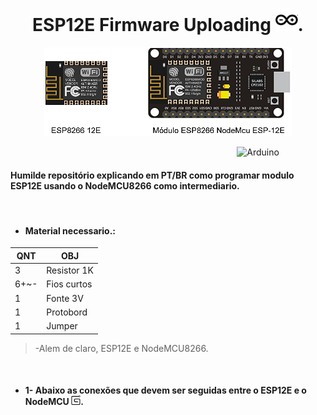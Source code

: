 <h1 align="center">ESP12E Firmware Uploading  <img height="36" width="36" src="https://github.com/Fincao/ESP12E-Firmware/blob/master/img/arduino.svg" />.</h1>

<p align="center">
 <img alt="digispark" src="https://github.com/Fincao/ESP12E-Firmware/blob/master/img/12e-8266.png" width="396px">
</p>

&nbsp;&nbsp;&nbsp;&nbsp;&nbsp;&nbsp;&nbsp;&nbsp;&nbsp;&nbsp;&nbsp;&nbsp;&nbsp;&nbsp;&nbsp;&nbsp;&nbsp;&nbsp;&nbsp;&nbsp;&nbsp;&nbsp;&nbsp;&nbsp;&nbsp;&nbsp;&nbsp;&nbsp;&nbsp;&nbsp;&nbsp;&nbsp;&nbsp;&nbsp;&nbsp;&nbsp;&nbsp;&nbsp;&nbsp;&nbsp;&nbsp;&nbsp;&nbsp;&nbsp;&nbsp;&nbsp;&nbsp;&nbsp;&nbsp;&nbsp;&nbsp;&nbsp;&nbsp;&nbsp;&nbsp;&nbsp;&nbsp;&nbsp;&nbsp;&nbsp;&nbsp;&nbsp;&nbsp;&nbsp;&nbsp;&nbsp;&nbsp;&nbsp;&nbsp;&nbsp;&nbsp;&nbsp;&nbsp;&nbsp;&nbsp;&nbsp;&nbsp;&nbsp;&nbsp;&nbsp;&nbsp;&nbsp;&nbsp;&nbsp;&nbsp;&nbsp;&nbsp;&nbsp;&nbsp;&nbsp;&nbsp;&nbsp;![Arduino](https://img.shields.io/badge/Arduino-Ready-green?logo=Arduino&style=flat)

#### Humilde repositório explicando em PT/BR como programar modulo ESP12E usando o NodeMCU8266 como intermediario.

</br>

- #### Material necessario.:

 QNT| OBJ 
------------ | -------------
3 | Resistor 1K | -
6+~-   | Fios curtos | -
1  | Fonte 3V | -
1 | Protobord | -
1   | Jumper | -
 > -Alem de claro, ESP12E e NodeMCU8266.
</br>

- ####  1- Abaixo as conexões que devem ser seguidas entre o **ESP12E** e o **NodeMCU** <img height="15" width="15" src="https://github.com/Fincao/ESP12E-Firmware/blob/master/img/gumroad.svg" />.
